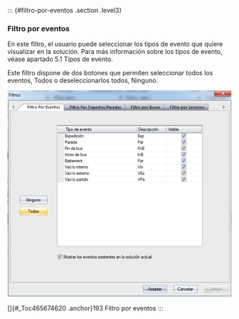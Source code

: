 ::: {#filtro-por-eventos .section .level3}
### Filtro por eventos

En este filtro, el usuario puede seleccionar los tipos de evento que
quiere visualizar en la solución. Para más información sobre los tipos
de evento, véase apartado 5.1 Tipos de evento.

Este filtro dispone de dos botones que permiten seleccionar todos los
eventos, Todos o deseleccionarlos todos, Ninguno.

![](../media/file289.png)

[]{#_Toc465674620 .anchor}193 Filtro por eventos
:::
